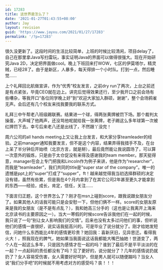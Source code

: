 ```yaml
---
id: 17283
title: 这世界是怎么了？
date: '2021-01-27T01:43:55+08:00'
author: Jay
layout: revision
guid: 'https://www.jayxu.com/2021/01/27/17283'
permalink: '/?p=17283'
---
```


<!-- wp:paragraph -->
<p>很久没更新了。这段时间的生活比较简单，上班的时候比较清闲，项目delay了，自己在那里拿Java写扫雷玩，事实证明Java的界面可以做得很强大。现在开始研究Java 2D，决定把界面做cool。晚上下班回来打WOW，七区的伊莫塔尔，精灵贼，已经28了。由于是新区，人暴多，每天得排一个小时队。打到一点，然后睡觉……</p>
<!-- /wp:paragraph -->

<!-- wp:paragraph -->
<p>上个礼拜回北航做宣讲，作为“优秀”校友发言，之前dry run了两次，上台之前还是有点紧张，毕竟CEO就在边上。讲完后觉得效果还行，至少我开口之前会场有些嘈杂，等我开口“各位同学晚上好”到“欢迎大家加入群硕，谢谢”，整个会场鸦雀无声。会后还有几个校友来找我要我的联系方式。</p>
<!-- /wp:paragraph -->

<!-- wp:paragraph -->
<p>礼拜三中午帮老八班级踢联赛。结果进一个球，得两张黄牌被罚下场。那个裁判太操蛋，大声喊了他两声，还没骂他呢就给我一张黄牌，老子踢这么多年球第一次被红牌罚下去。幸亏后来老八还是出线了，不然跟丫没完！</p>
<!-- /wp:paragraph -->

<!-- wp:paragraph -->
<p>周六公司的all hands meeting上又让我上台发言，和大家分享teamleader的经验。之前manager通知我要发言，但不是这个内容，结果弄得我措手不及，在台上呆了半分钟后开始喷（北京方言，就是掰），最后竟然能让我说圆场了，可以算一次意外的锻炼，只是由于太仓促没有来得及感谢我的team member。那天挺得意，manager在会上专门把我和Lincoln作为例子来讲，他是作为“researcher”，而我是“teamleader”，我们共同的title是“super star of the company”。唯一的遗憾是ppt上的“super”打成了“supper”，ft！越来越觉得我当初选择群硕的决定没有错，虽然有些累，但是我在4个月内拿到了在其它公司2年甚至更久才能拿到的东西——经验，成长，肯定，信任，关注……</p>
<!-- /wp:paragraph -->

<!-- wp:paragraph -->
<p>下面言归正题，这个世界怎么了？刚才在msn上碰到score，跟我说跟女朋友分了。如果其他人的话我可能只是会安慰一下，但他们俩不一样。score的女朋友原来是我的女朋友（是不是有点乱？），我和她高三分手的（这也是让我离开上海来北京读书的主要原因之一）。当大一寒假的时候score告诉我他们在一起的时候，我只说了一句“别让女人影响我们的交情”。后来也没有太多过问他们的事，但听说他们的感情一直很好，说实话我挺高兴的。可是毕业了说分就分了。刚才给她发短信，问她什么东西能比4年的感情更珍贵？她回我：喜新厌旧，见异思迁。看得我火大！，照我现在的脾气，她如果当我面说这话我都能大嘴巴抽她！世道变了，两个人在一起这么多年，只是因为感情才在一起的吗？谁到了最后不是平平淡淡的在一起？一点起码的责任都没有了吗？见了更好的，说分就分了？几年的感情说扔就扔了？女人容易受伤害，女人需要好好呵护，但是男人就可以随便踹吗？当女人说“我们分手吧”的时候就不用考虑对方的感受吗？丧！！！</p>
<!-- /wp:paragraph -->
